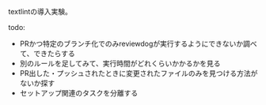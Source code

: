 textlintの導入実験。

todo:

* PRかつ特定のブランチ化でのみreviewdogが実行するようにできないか調べて、できたらする
* 別のルールを足してみて、実行時間がどれくらいかかるかを見る
* PR出した・プッシュされたときに変更されたファイルのみを見つける方法がないか探す
* セットアップ関連のタスクを分離する